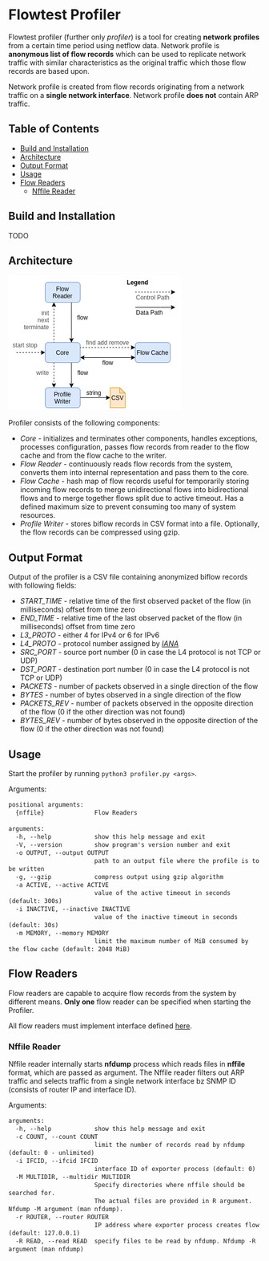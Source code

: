 # Flowtest Profiler

Flowtest profiler (further only *profiler*) is a tool for creating **network profiles** from a certain time period using netflow data.
Network profile is **anonymous list of flow records** which can be used to replicate network traffic with similar
characteristics as the original traffic which those flow records are based upon.

Network profile is created from flow records originating from a network traffic on a **single network interface**.
Network profile **does not** contain ARP traffic.

## Table of Contents

* [Build and Installation](#build-and-installation)
* [Architecture](#architecture)
* [Output Format](#output-format)
* [Usage](#usage)
* [Flow Readers](#flow-readers)
    * [Nffile Reader](#nffile-reader)

## Build and Installation

TODO

## Architecture

![Communication Schema](doc/architecture.png)

Profiler consists of the following components:
* *Core* - initializes and terminates other components, handles exceptions, processes configuration,
           passes flow records from reader to the flow cache and from the flow cache to the writer.
* *Flow Reader* - continuously reads flow records from the system, converts them into internal representation
                  and pass them to the core.
* *Flow Cache* - hash map of flow records useful for temporarily storing incoming flow records to merge
                 unidirectional flows into bidirectional flows and to merge together flows split due to active timeout.
                 Has a defined maximum size to prevent consuming too many of system resources.
* *Profile Writer* - stores biflow records in CSV format into a file.
                     Optionally, the flow records can be compressed using gzip.

## Output Format

Output of the profiler is a CSV file containing anonymized biflow records with following fields:
 * *START_TIME* - relative time of the first observed packet of the flow (in milliseconds) offset from time zero
 * *END_TIME* - relative time of the last observed packet of the flow (in milliseconds) offset from time zero
 * *L3_PROTO* - either 4 for IPv4 or 6 for IPv6
 * *L4_PROTO* - protocol number assigned by *[IANA](https://www.iana.org/assignments/protocol-numbers/protocol-numbers.xhtml)*
 * *SRC_PORT* - source port number (0 in case the L4 protocol is not TCP or UDP)
 * *DST_PORT* - destination port number (0 in case the L4 protocol is not TCP or UDP)
 * *PACKETS* - number of packets observed in a single direction of the flow
 * *BYTES* - number of bytes observed in a single direction of the flow
 * *PACKETS_REV* - number of packets observed in the opposite direction of the flow (0 if the other direction was not found)
 * *BYTES_REV* - number of bytes observed in the opposite direction of the flow (0 if the other direction was not found)

## Usage

Start the profiler by running `python3 profiler.py <args>`.

Arguments:
```
positional arguments:
  {nffile}              Flow Readers

arguments:
  -h, --help            show this help message and exit
  -V, --version         show program's version number and exit
  -o OUTPUT, --output OUTPUT
                        path to an output file where the profile is to be written
  -g, --gzip            compress output using gzip algorithm
  -a ACTIVE, --active ACTIVE
                        value of the active timeout in seconds (default: 300s)
  -i INACTIVE, --inactive INACTIVE
                        value of the inactive timeout in seconds (default: 30s)
  -m MEMORY, --memory MEMORY
                        limit the maximum number of MiB consumed by the flow cache (default: 2048 MiB)
```

## Flow Readers

Flow readers are capable to acquire flow records from the system by different means.
**Only one** flow reader can be specified when starting the Profiler.

All flow readers must implement interface defined [here](src/profiler/readers/interface.py).

### Nffile Reader

Nffile reader internally starts **nfdump** process which reads files in **nffile** format, which are passed as argument.
The Nffile reader filters out ARP traffic and selects traffic from a single network interface bz SNMP ID
(consists of router IP and interface ID).

Arguments:
```
arguments:
  -h, --help            show this help message and exit
  -c COUNT, --count COUNT
                        limit the number of records read by nfdump (default: 0 - unlimited)
  -i IFCID, --ifcid IFCID
                        interface ID of exporter process (default: 0)
  -M MULTIDIR, --multidir MULTIDIR
                        Specify directories where nffile should be searched for.
                        The actual files are provided in R argument. Nfdump -M argument (man nfdump).
  -r ROUTER, --router ROUTER
                        IP address where exporter process creates flow (default: 127.0.0.1)
  -R READ, --read READ  specify files to be read by nfdump. Nfdump -R argument (man nfdump)
```
